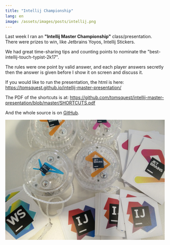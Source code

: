 ```yaml
---
title: "Intellij Championship"
lang: en
image: /assets/images/posts/intellij.png
---
```


Last week I ran an **"Intellij Master Championship"** class/presentation. There were prizes to win, like Jetbrains Yoyos, Intellij Stickers.

We had great time-sharing tips and counting points to nominate the "best-intellij-touch-typist-2k17".

The rules were one point by valid answer, and each player answers secretly then the answer is given before I show it on screen and discuss it.

If you would like to run the presentation, the html is here: <https://tomsquest.github.io/intellij-master-presentation/>

The PDF of the shortcuts is at: <https://github.com/tomsquest/intellij-master-presentation/blob/master/SHORTCUTS.pdf>

And the whole source is on [GitHub](https://github.com/tomsquest/intellij-master-presentation).

![intellij swag](/assets/images/posts/intellij-master-swag.png)
